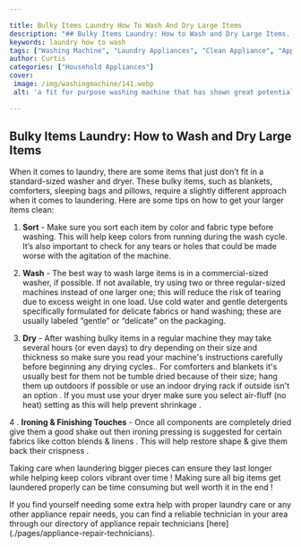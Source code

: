 ```yaml
---

title: Bulky Items Laundry How To Wash And Dry Large Items
description: "## Bulky Items Laundry: How to Wash and Dry Large Items...keep reading to learn"
keywords: laundry how to wash
tags: ["Washing Machine", "Laundry Appliances", "Clean Appliance", "Appliance Guide"]
author: Curtis
categories: ["Household Appliances"]
cover: 
 image: /img/washingmachine/141.webp
 alt: 'a fit for purpose washing machine that has shown great potential '

---
```


## Bulky Items Laundry: How to Wash and Dry Large Items 
When it comes to laundry, there are some items that just don’t fit in a standard-sized washer and dryer. These bulky items, such as blankets, comforters, sleeping bags and pillows, require a slightly different approach when it comes to laundering. Here are some tips on how to get your larger items clean: 

1. **Sort** - Make sure you sort each item by color and fabric type before washing. This will help keep colors from running during the wash cycle. It’s also important to check for any tears or holes that could be made worse with the agitation of the machine. 

2. **Wash** - The best way to wash large items is in a commercial-sized washer, if possible. If not available, try using two or three regular-sized machines instead of one larger one; this will reduce the risk of tearing due to excess weight in one load. Use cold water and gentle detergents specifically formulated for delicate fabrics or hand washing; these are usually labeled “gentle” or “delicate” on the packaging. 

3. **Dry** - After washing bulky items in a regular machine they may take several hours (or even days) to dry depending on their size and thickness so make sure you read your machine's instructions carefully before beginning any drying cycles.. For comforters and blankets it's usually best for them not be tumble dried because of their size; hang them up outdoors if possible or use an indoor drying rack if outside isn't an option . If you must use your dryer make sure you select air-fluff (no heat) setting as this will help prevent shrinkage . 

4 . **Ironing & Finishing Touches** - Once all components are completely dried give them a good shake out then ironing pressing is suggested for certain fabrics like cotton blends & linens . This will help restore shape & give them back their crispness .

 Taking care when laundering bigger pieces can ensure they last longer while helping keep colors vibrant over time ! Making sure all big items get laundered properly can be time consuming but well worth it in the end ! 

If you find yourself needing some extra help with proper laundry care or any other appliance repair needs, you can find a reliable technician in your area through our directory of appliance repair technicians [here] (./pages/appliance-repair-technicians).
